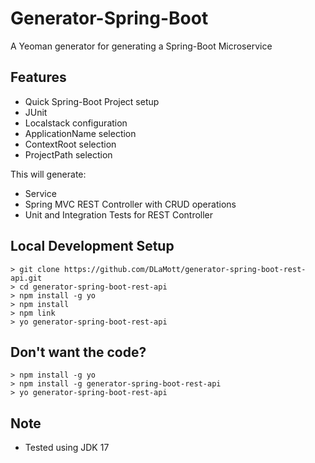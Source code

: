 # Generator-Spring-Boot
A Yeoman generator for generating a Spring-Boot Microservice

## Features

* Quick Spring-Boot Project setup
* JUnit
* Localstack configuration
* ApplicationName selection
* ContextRoot selection
* ProjectPath selection


This will generate:

* Service
* Spring MVC REST Controller with CRUD operations
* Unit and Integration Tests for REST Controller

## Local Development Setup

```
> git clone https://github.com/DLaMott/generator-spring-boot-rest-api.git
> cd generator-spring-boot-rest-api
> npm install -g yo
> npm install 
> npm link
> yo generator-spring-boot-rest-api
```

## Don't want the code?

```
> npm install -g yo
> npm install -g generator-spring-boot-rest-api
> yo generator-spring-boot-rest-api
```

## Note
* Tested using JDK 17